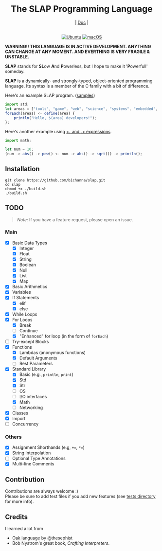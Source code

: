 <div align="center">
    <h1>The SLAP Programming Language</h1>
    |
    <a href="https://github.com/bichanna/slap/blob/master/docs/index.md#doc">Doc</a>
    |
</div><br>

<div align="center">
	
[![Ubuntu](https://github.com/bichanna/slap/actions/workflows/ubuntu.yml/badge.svg)](https://github.com/bichanna/slap/actions/workflows/ubuntu.yml)
[![macOS](https://github.com/bichanna/slap/actions/workflows/mac.yml/badge.svg)](https://github.com/bichanna/slap/actions/workflows/mac.yml)
	
</div>

**WARNING!! THIS LANGUAGE IS IN ACTIVE DEVELOPMENT. ANYTHING CAN CHANGE AT ANY MOMENT. AND EVERTHING IS VERY FRAGILE & UNSTABLE.**

**SLAP** stands for **SL**ow **A**nd **P**owerless, but I hope to make it '**P**owerfull' someday.

**SLAP** is a dynamically- and strongly-typed, object-oriented programming language. Its syntax is a member of the C family with a bit of difference.

Here's an example SLAP program. ([samples](https://github.com/bichanna/slap/tree/master/lib))
```js
import std;
let areas = ["tools", "game", "web", "science", "systems", "embedded", "drivers", "mobile", "GUI"];
forEach(areas) <- define(area) {
	println("Hello, $(area) developers!");
};
```
Here's another example using [`<-` and `->` expressions](https://github.com/bichanna/slap/blob/master/docs/index.md#--expression).

```js
import math;

let num = 10;
(num -> abs() -> pow() <- num -> abs() -> sqrt()) -> println();
```

## Installation
```
git clone https://github.com/bichanna/slap.git
cd slap
chmod +x ./build.sh 
./build.sh
```

## TODO
>*Note:* If you have a feature request, please open an issue.

### Main
- [x] Basic Data Types
     - [x] Integer
     - [x] Float
     - [x] String
     - [x] Boolean
     - [x] Null
     - [x] List
     - [x] Map
 - [x] Basic Arithmetics
 - [x] Variables
 - [x] If Statements
     - [x] elif
     - [x] else
 - [x] While Loops
 - [x] For Loops
     - [x] Break
     - [ ] Continue
     - [x] "Enhanced" for loop (in the form of `forEach`)
 - [ ] Try-except Blocks
 - [x] Functions
     - [x] Lambdas (anonymous functions)
     - [x] Default Arguments
     - [ ] Rest Parameters
 - [x] Standard Library
     - [x] Basic (e.g., `println`, `print`)
     - [x] Std
     - [x] Str
     - [ ] OS
     - [ ] I/O interfaces
     - [x] Math
     - [ ] Networking
 - [x] Classes
 - [x] Import
 - [ ] Concurrency
### Others
 - [x] Assignment Shorthands (e.g, `+=`, `*=`)
 - [x] String Interpolation
 - [ ] Optional Type Annotations
 - [x] Multi-line Comments

## Contribution
Contributions are always welcome :)<br>
Please be sure to add test files if you add new features (see [tests directory](https://github.com/bichanna/slap/tree/master/tests#tests) for more info).


## Credits
I learned a lot from
 - [Oak language](https://github.com/thesephist/oak) by @thesephist
 - Bob Nystrom's great book, *Crafting Interpreters*.
